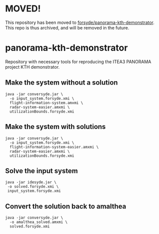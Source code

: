 # MOVED!

This repository has been moved to [forsyde/panorama-kth-demonstrator](forsyde/panorama-kth-demonstrator). This repo is thus archived, and will be removed in the future.

# panorama-kth-demonstrator

Repository with necessary tools for reproducing the ITEA3 PANORAMA project KTH demonstrator.

## Make the system without a solution 

    java -jar conversyde.jar \
      -o input_system.forsyde.xmi \
      flight-information-system.amxmi \
      radar-system-easier.amxmi \
      utilizationBounds.forsyde.xmi

## Make the system with solutions 

    java -jar conversyde.jar \
      -o input_system.forsyde.xmi \
      flight-information-system-easier.amxmi \
      radar-system-easier.amxmi \
      utilizationBounds.forsyde.xmi

## Solve the input system

    java -jar idesyde.jar \
     -o solved.forsyde.xmi \
     input_system.forsyde.xmi

## Convert the solution back to amalthea

    java -jar conversyde.jar \
      -o amalthea_solved.amxmi \
      solved.forsyde.xmi

